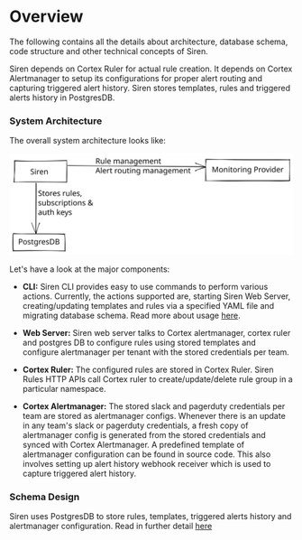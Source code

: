 # Overview

The following contains all the details about architecture, database schema, code structure and other technical concepts
of Siren.

Siren depends on Cortex Ruler for actual rule creation. It depends on Cortex Alertmanager to setup its configurations
for proper alert routing and capturing triggered alert history. Siren stores templates, rules and triggered alerts
history in PostgresDB.

### System Architecture

The overall system architecture looks like:

![Siren Architecture](../../static/img/siren_architecture.svg)

Let's have a look at the major components:

- **CLI:** Siren CLI provides easy to use commands to perform various actions. Currently, the actions supported are,
  starting Siren Web Server, creating/updating templates and rules via a specified YAML file and migrating database
  schema. Read more about usage [here](../guides/overview.md).

- **Web Server:** Siren web server talks to Cortex alertmanager, cortex ruler and postgres DB to configure rules using
  stored templates and configure alertmanager per tenant with the stored credentials per team.

- **Cortex Ruler:** The configured rules are stored in Cortex Ruler. Siren Rules HTTP APIs call Cortex ruler to
  create/update/delete rule group in a particular namespace.

- **Cortex Alertmanager:** The stored slack and pagerduty credentials per team are stored as alertmanager configs.
  Whenever there is an update in any team's slack or pagerduty credentials, a fresh copy of alertmanager config is
  generated from the stored credentials and synced with Cortex Alertmanager. A predefined template of alertmanager
  configuration can be found in source code. This also involves setting up alert
  history webhook receiver which is used to capture triggered alert history.

### Schema Design

Siren uses PostgresDB to store rules, templates, triggered alerts history and alertmanager configuration. Read in
further detail [here](./schema.md)
